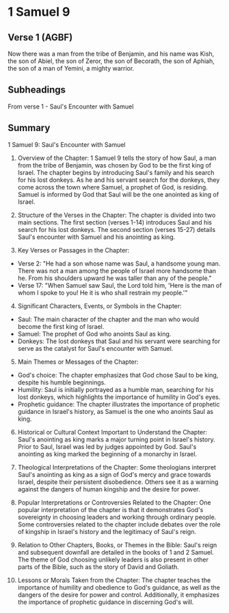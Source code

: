 # 1 Samuel 9

## Verse 1 (AGBF)

Now there was a man from the tribe of Benjamin, and his name was Kish, the son of Abiel, the son of Zeror, the son of Becorath, the son of Aphiah, the son of a man of Yemini, a mighty warrior.

## Subheadings

From verse 1 - Saul's Encounter with Samuel

## Summary

1 Samuel 9: Saul's Encounter with Samuel

1. Overview of the Chapter:
1 Samuel 9 tells the story of how Saul, a man from the tribe of Benjamin, was chosen by God to be the first king of Israel. The chapter begins by introducing Saul's family and his search for his lost donkeys. As he and his servant search for the donkeys, they come across the town where Samuel, a prophet of God, is residing. Samuel is informed by God that Saul will be the one anointed as king of Israel.

2. Structure of the Verses in the Chapter:
The chapter is divided into two main sections. The first section (verses 1-14) introduces Saul and his search for his lost donkeys. The second section (verses 15-27) details Saul's encounter with Samuel and his anointing as king.

3. Key Verses or Passages in the Chapter:
- Verse 2: "He had a son whose name was Saul, a handsome young man. There was not a man among the people of Israel more handsome than he. From his shoulders upward he was taller than any of the people."
- Verse 17: "When Samuel saw Saul, the Lord told him, 'Here is the man of whom I spoke to you! He it is who shall restrain my people.'"

4. Significant Characters, Events, or Symbols in the Chapter:
- Saul: The main character of the chapter and the man who would become the first king of Israel.
- Samuel: The prophet of God who anoints Saul as king.
- Donkeys: The lost donkeys that Saul and his servant were searching for serve as the catalyst for Saul's encounter with Samuel.

5. Main Themes or Messages of the Chapter:
- God's choice: The chapter emphasizes that God chose Saul to be king, despite his humble beginnings.
- Humility: Saul is initially portrayed as a humble man, searching for his lost donkeys, which highlights the importance of humility in God's eyes.
- Prophetic guidance: The chapter illustrates the importance of prophetic guidance in Israel's history, as Samuel is the one who anoints Saul as king.

6. Historical or Cultural Context Important to Understand the Chapter:
Saul's anointing as king marks a major turning point in Israel's history. Prior to Saul, Israel was led by judges appointed by God. Saul's anointing as king marked the beginning of a monarchy in Israel.

7. Theological Interpretations of the Chapter:
Some theologians interpret Saul's anointing as king as a sign of God's mercy and grace towards Israel, despite their persistent disobedience. Others see it as a warning against the dangers of human kingship and the desire for power.

8. Popular Interpretations or Controversies Related to the Chapter:
One popular interpretation of the chapter is that it demonstrates God's sovereignty in choosing leaders and working through ordinary people. Some controversies related to the chapter include debates over the role of kingship in Israel's history and the legitimacy of Saul's reign.

9. Relation to Other Chapters, Books, or Themes in the Bible:
Saul's reign and subsequent downfall are detailed in the books of 1 and 2 Samuel. The theme of God choosing unlikely leaders is also present in other parts of the Bible, such as the story of David and Goliath.

10. Lessons or Morals Taken from the Chapter:
The chapter teaches the importance of humility and obedience to God's guidance, as well as the dangers of the desire for power and control. Additionally, it emphasizes the importance of prophetic guidance in discerning God's will.